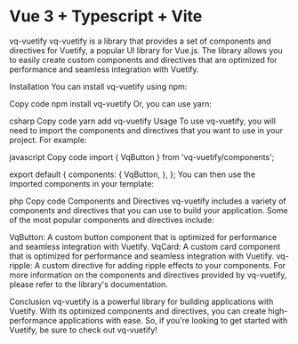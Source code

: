 # Vue 3 + Typescript + Vite

vq-vuetify
vq-vuetify is a library that provides a set of components and directives for Vuetify, a popular UI library for Vue.js. The library allows you to easily create custom components and directives that are optimized for performance and seamless integration with Vuetify.

Installation
You can install vq-vuetify using npm:

Copy code
npm install vq-vuetify
Or, you can use yarn:

csharp
Copy code
yarn add vq-vuetify
Usage
To use vq-vuetify, you will need to import the components and directives that you want to use in your project. For example:

javascript
Copy code
import { VqButton } from 'vq-vuetify/components';

export default {
components: {
VqButton,
},
};
You can then use the imported components in your template:

php
Copy code
<template>
<vq-button>Click Me</vq-button>
</template>
Components and Directives
vq-vuetify includes a variety of components and directives that you can use to build your application. Some of the most popular components and directives include:

VqButton: A custom button component that is optimized for performance and seamless integration with Vuetify.
VqCard: A custom card component that is optimized for performance and seamless integration with Vuetify.
vq-ripple: A custom directive for adding ripple effects to your components.
For more information on the components and directives provided by vq-vuetify, please refer to the library's documentation.

Conclusion
vq-vuetify is a powerful library for building applications with Vuetify. With its optimized components and directives, you can create high-performance applications with ease. So, if you're looking to get started with Vuetify, be sure to check out vq-vuetify!
